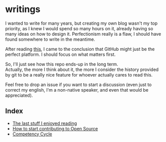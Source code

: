 # writings

I wanted to write for many years, but creating my own blog wasn't my top priority,
as I knew I would spend so many hours on it, already having so many ideas on how to design it.
Perfectionism really is a flaw, I should have found somewhere to write in the meantime.

After reading [this](https://github.com/unclebob/cmuratori-discussion/blob/main/cleancodeqa.md),
I came to the conclusion that GitHub might just be the perfect platform. I should focus on what matters first.

So, I'll just see how this repo ends-up in the long term.  
Actually, the more I think about it, the more I consider the history provided by git to be a really nice feature for whoever actually cares to read this.

Feel free to drop an issue if you want to start a discussion (even just to correct my english, I'm a non-native speaker, and even that would be appreciated).

## Index
- [The last stuff I enjoyed reading](what-i-enjoyed-reading.md)
- [How to start contributing to Open Source](s/contributing-to-open-source/contributing-to-open-source.md)
- [Competency Cycle](s/competency-cycle/competency-cycle.md)
